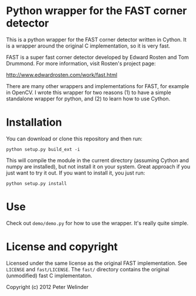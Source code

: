 # Python wrapper for the FAST corner detector #

This is a python wrapper for the FAST corner detector written in Cython.
It is a wrapper around the original C implementation, so it is very fast.

FAST is a super fast corner detector developed by Edward Rosten and 
Tom Drummond. For more information, visit Rosten's project page:

http://www.edwardrosten.com/work/fast.html

There are many other wrappers and implementations for FAST, for example
in OpenCV. I wrote this wrapper for two reasons (1) to have a simple standalone
wrapper for python, and (2) to learn how to use Cython.

# Installation #

You can download or clone this repository and then run:

    python setup.py build_ext -i

This will compile the module in the current directory (assuming Cython and 
numpy are installed), but not install it on your system. Great approach if you
just want to try it out. If you want to install it, you just run:

    python setup.py install

# Use #

Check out `demo/demo.py` for how to use the wrapper. It's really quite simple.

# License and copyright #

Licensed under the same license as the original FAST implementation. See 
`LICENSE` and `fast/LICENSE`. The `fast/` directory contains the original
(unmodified) fast C implementaton.

Copyright (c) 2012 Peter Welinder

